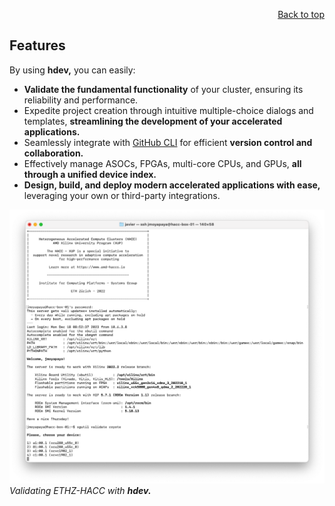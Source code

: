 <div id="readme" class="Box-body readme blob js-code-block-container">
<article class="markdown-body entry-content p-3 p-md-6" itemprop="text">
<p align="right">
<a href="https://github.com/fpgasystems/hdev/">Back to top</a>
</p>

# Features

By using **hdev,** you can easily:

* **Validate the fundamental functionality** of your cluster, ensuring its reliability and performance.
* Expedite project creation through intuitive multiple-choice dialogs and templates, **streamlining the development of your accelerated applications.**
* Seamlessly integrate with [GitHub CLI](https://cli.github.com) for efficient **version control and collaboration.**
* Effectively manage ASOCs, FPGAs, multi-core CPUs, and GPUs, **all through a unified device index.**
* **Design, build, and deploy modern accelerated applications with ease,** leveraging your own or third-party integrations.
<!-- * **Transition between Vivado and Vitis workflows effortlessly,** eliminating the need for system reboots and enhancing your development agility. -->
<!-- * Explore model-based design principles with readily available ***out-of-the-box* examples.**
* **Simplify the creation of HIP/ROCm GPU applications** using the *sgutil new-build-run hip* commands. -->

![Validating ETHZ-HACC with hdev.](./features.png "Validating ETHZ-HACC with hdev.")
*Validating ETHZ-HACC with **hdev.***

<!-- This should be consistent with features on the HACC repository -->